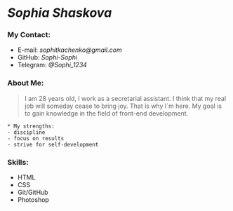# _Sophia Shaskova_

### My Contact:
* E-mail: _sophitkachenko@gmail.com_
* GitHub: _Sophi-Sophi_
* Telegram: _@Sophi_1234_

### About Me:

> I am 28 years old, I work as a secretarial assistant. I think that my real job will someday cease to bring joy. That is why I`m here. My goal is to gain knowledge in the field of front-end development.

    * My strengths:
    - discipline
    - focus on results
    - strive for self-development

### Skills:

* HTML
* CSS 
* Git/GitHub
* Photoshop


